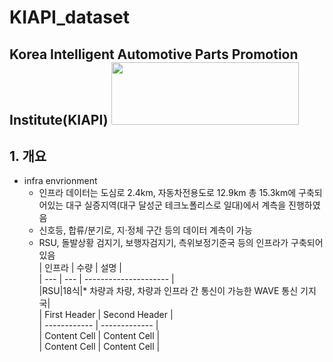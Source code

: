 # KIAPI_dataset
## Korea Intelligent Automotive Parts Promotion Institute(KIAPI) <img src="https://user-images.githubusercontent.com/85465084/206626658-6b1c7aee-bce9-48f9-86bd-207140e3bd0d.jpg" width="300" height ="100">
## 1. 개요  
* infra envrionment  
  * 인프라 데이터는 도심로 2.4km, 자동차전용도로 12.9km 총 15.3km에 구축되어있는 대구 실증지역(대구 달성군 테크노폴리스로 일대)에서 계측을 진행하였음  
  * 신호등, 합류/분기로, 지·정체 구간 등의 데이터 계측이 가능
  * RSU, 돌발상황 검지기, 보행자검지기, 측위보정기준국 등의 인프라가 구축되어 있음  
  | 인프라 | 수량 | 설명 |  
  | --- | --- | --------------------- |  
  |RSU|18식|* 차량과 차량, 차량과 인프라 간 통신이 가능한 WAVE 통신 기지국|  
  | First Header | Second Header |  
  | ------------ | ------------- |  
  | Content Cell | Content Cell  |  
  | Content Cell | Content Cell  |  
  

